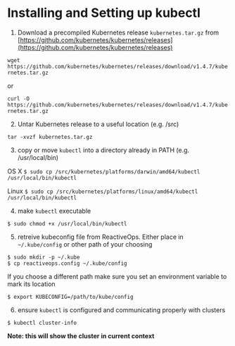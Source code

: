 # Installing and Setting up kubectl

1) Download a precompiled Kubernetes release `kubernetes.tar.gz` from [https://github.com/kubernetes/kubernetes/releases](https://github.com/kubernetes/kubernetes/releases)

`wget https://github.com/kubernetes/kubernetes/releases/download/v1.4.7/kubernetes.tar.gz`

or 

`curl -O https://github.com/kubernetes/kubernetes/releases/download/v1.4.7/kubernetes.tar.gz`

2) Untar Kubernetes release to a useful location (e.g. /src)

`tar -xvzf kubernetes.tar.gz`

3) copy or move `kubectl` into a directory already in PATH (e.g. /usr/local/bin)

OS X
`$ sudo cp /src/kubernetes/platforms/darwin/amd64/kubectl /usr/local/bin/kubectl`

Linux
`$ sudo cp /src/kubernetes/platforms/linux/amd64/kubectl /usr/local/bin/kubectl`

4) make `kubectl` executable

`$ sudo chmod +x /usr/local/bin/kubectl`

5) retreive kubeconfig file from ReactiveOps. Either place in `~/.kube/config` or other path of your choosing

```
$ sudo mkdir -p ~/.kube
$ cp reactiveops.config ~/.kube/config
```

If you choose a different path make sure you set an environment variable to mark its location

`$ export KUBECONFIG=/path/to/kube/config`

6) ensure `kubectl` is configured and communicating properly with clusters

`$ kubectl cluster-info`

**Note: this will show the cluster in current context**